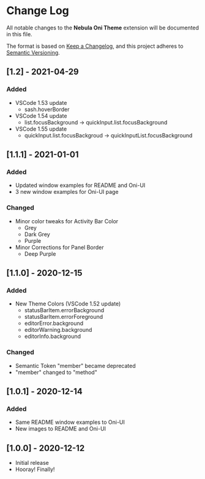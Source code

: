# Change Log

All notable changes to the **Nebula Oni Theme** extension will be documented in this file.

The format is based on [Keep a Changelog](https://keepachangelog.com/en/1.0.0/),
and this project adheres to [Semantic Versioning](https://semver.org/spec/v2.0.0.html).

## [1.2] - 2021-04-29

### Added

-  VSCode 1.53 update
   - sash.hoverBorder
-  VSCode 1.54 update
   -  list.focusBackground -> quickInput.list.focusBackground
-  VSCode 1.55 update
   - quickInput.list.focusBackgroud -> quickInputList.focusBackground

## [1.1.1] - 2021-01-01

### Added

-  Updated window examples for README and Oni-UI
-  3 new window examples for Oni-UI page

### Changed

-  Minor color tweaks for Activity Bar Color
   -  Grey
   -  Dark Grey
   -  Purple
-  Minor Corrections for Panel Border
   -  Deep Purple

## [1.1.0] - 2020-12-15

### Added

-  New Theme Colors (VSCode 1.52 update)
   -  statusBarItem.errorBackground
   -  statusBarItem.errorForeground
   -  editorError.background
   -  editorWarning.background
   -  editorInfo.background

### Changed

-  Semantic Token "member" became deprecated
-  "member" changed to "method"

## [1.0.1] - 2020-12-14

### Added

-  Same README window examples to Oni-UI
-  New images to README and Oni-UI

## [1.0.0] - 2020-12-12

-  Initial release
-  Hooray! Finally!
